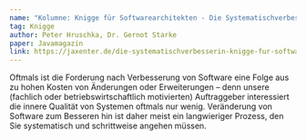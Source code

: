 ```yaml
---
name: "Kolumne: Knigge für Softwarearchitekten - Die Systematischverbesserin"
tag: Knigge
author: Peter Hruschka, Dr. Gernot Starke
paper: Javamagazin
link: https://jaxenter.de/die-systematischverbesserin-knigge-fur-softwarearchitekten-482
---
```

Oftmals ist die Forderung nach Verbesserung von Software eine Folge aus zu hohen Kosten von Änderungen 
oder Erweiterungen – denn unsere (fachlich oder betriebswirtschaftlich motivierten) Auftraggeber interessiert 
die innere Qualität von Systemen oftmals nur wenig. Veränderung von Software zum Besseren hin ist daher meist 
ein langwieriger Prozess, den Sie systematisch und schrittweise angehen müssen.